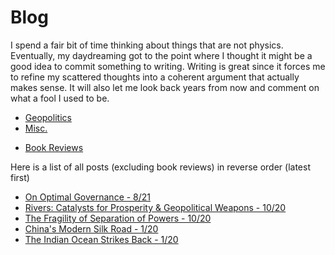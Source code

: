 # Blog

I spend a fair bit of time thinking about things that are not physics. Eventually,
my daydreaming got to
the point where I thought it might be a good idea to commit something to
writing. Writing is great since it forces me to refine my scattered thoughts into a
coherent argument that actually makes sense.
It will also let me look back years from now and
comment on what a fool I used to be.

* [Geopolitics](./writings/straits/straits.md)
* [Misc.](./writings/misc/misc.md)
<!--* [Economics](./writings/valuation/valuation.md)-->
* [Book Reviews](./bookreviews.md)

Here is a list of all posts (excluding book reviews) in reverse order (latest first)

* [On Optimal Governance - 8/21](./writings/misc/post_2/post_2.md)
* [Rivers: Catalysts for Prosperity & Geopolitical Weapons - 10/20](./writings/straits/post3/post_3.md)
* [The Fragility of Separation of Powers - 10/20](./writings/misc/post1/post_1.md)
* [China's Modern Silk Road - 1/20](./writings/straits/post_2/post_2.md)
* [The Indian Ocean Strikes Back - 1/20](./writings/straits/post_1/post_1.md)
